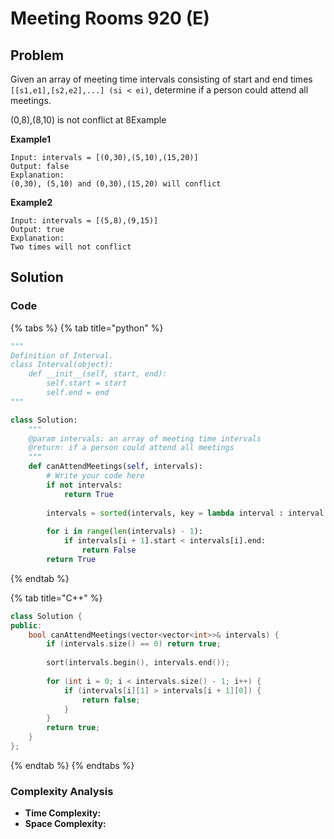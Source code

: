 # Meeting Rooms 920 (E)

## Problem

Given an array of meeting time intervals consisting of start and end times `[[s1,e1],[s2,e2],...] (si < ei)`, determine if a person could attend all meetings.

(0,8),(8,10) is not conflict at 8Example

**Example1**

```
Input: intervals = [(0,30),(5,10),(15,20)]
Output: false
Explanation: 
(0,30), (5,10) and (0,30),(15,20) will conflict
```

**Example2**

```
Input: intervals = [(5,8),(9,15)]
Output: true
Explanation: 
Two times will not conflict 
```

## Solution&#x20;

### Code

{% tabs %}
{% tab title="python" %}
```python
"""
Definition of Interval.
class Interval(object):
    def __init__(self, start, end):
        self.start = start
        self.end = end
"""

class Solution:
    """
    @param intervals: an array of meeting time intervals
    @return: if a person could attend all meetings
    """
    def canAttendMeetings(self, intervals):
        # Write your code here
        if not intervals:
            return True
        
        intervals = sorted(intervals, key = lambda interval : interval.start)
        
        for i in range(len(intervals) - 1):
            if intervals[i + 1].start < intervals[i].end:
                return False
        return True
```
{% endtab %}

{% tab title="C++" %}
```cpp
class Solution {
public:
    bool canAttendMeetings(vector<vector<int>>& intervals) {
        if (intervals.size() == 0) return true;
        
        sort(intervals.begin(), intervals.end());
        
        for (int i = 0; i < intervals.size() - 1; i++) {
            if (intervals[i][1] > intervals[i + 1][0]) {
                return false;
            }
        }
        return true;
    }
};
```
{% endtab %}
{% endtabs %}

### Complexity Analysis

* **Time Complexity:**
* **Space Complexity:**
